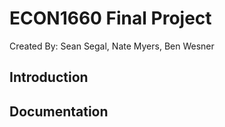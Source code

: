 # ECON1660 Final Project
Created By: Sean Segal, Nate Myers, Ben Wesner

## Introduction

## Documentation
